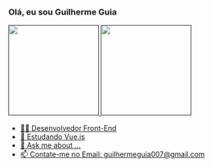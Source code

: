 ### Olá, eu sou Guilherme Guia
<div>
  <link rel="stylesheet" href="https://cdn.jsdelivr.net/gh/devicons/devicon@v2.15.1/devicon.min.css">

<a href="">
  <img  height="180rem" src="https://github-readme-stats.vercel.app/api?username=GuilhermeGuia&show_icons=true&theme=dracula&include_all_commits=true&count_private=true" /> 
    <img  height="180rem" src="https://github-readme-stats.vercel.app/api/top-langs/?username=GuilhermeGuia&layout=compact&langs_count=16&theme=dracula" /> 
</div>
  
 <div>
  <i class="devicon-javascript-plain colored"></i>

  
 </div>
  
  

  
- 👨‍💻 Desenvolvedor Front-End
- 🌱 Estudando Vue.js
- 💬 Ask me about ...
- 📫 Contate-me no Email: guilhermeguia007@gmail.com



